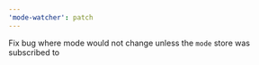 ```yaml
---
'mode-watcher': patch
---
```


Fix bug where mode would not change unless the `mode` store was subscribed to
